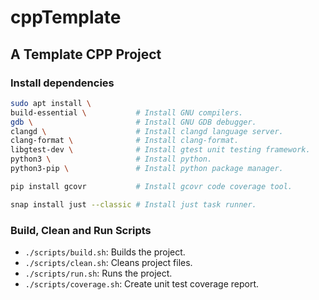 # cppTemplate

## A Template CPP Project

### Install dependencies

```bash
sudo apt install \
build-essential \           # Install GNU compilers.
gdb \                       # Install GNU GDB debugger.
clangd \                    # Install clangd language server.
clang-format \              # Install clang-format.
libgtest-dev \              # Install gtest unit testing framework.
python3 \                   # Install python.
python3-pip \               # Install python package manager.

pip install gcovr           # Install gcovr code coverage tool.

snap install just --classic # Install just task runner.
```

### Build, Clean and Run Scripts

- `./scripts/build.sh`: Builds the project.
- `./scripts/clean.sh`: Cleans project files.
- `./scripts/run.sh`: Runs the project.
- `./scripts/coverage.sh`: Create unit test coverage report.
